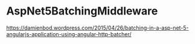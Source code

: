 # AspNet5BatchingMiddleware

https://damienbod.wordpress.com/2015/04/26/batching-in-a-asp-net-5-angularjs-application-using-angular-http-batcher/
